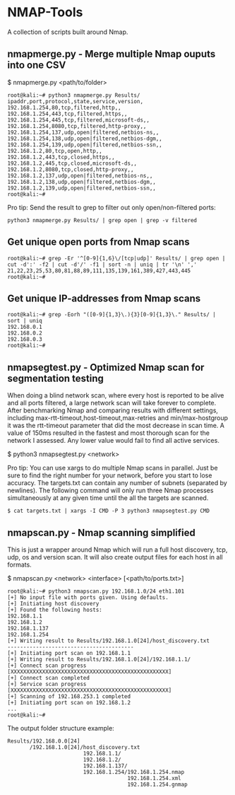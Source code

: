 # NMAP-Tools

A collection of scripts built around Nmap.  

## nmapmerge.py - Merge multiple Nmap ouputs into one CSV
$ nmapmerge.py &lt;path/to/folder&gt;
```
root@kali:~# python3 nmapmerge.py Results/
ipaddr,port,protocol,state,service,version,
192.168.1.254,80,tcp,filtered,http,,
192.168.1.254,443,tcp,filtered,https,,
192.168.1.254,445,tcp,filtered,microsoft-ds,,
192.168.1.254,8080,tcp,filtered,http-proxy,,
192.168.1.254,137,udp,open|filtered,netbios-ns,,
192.168.1.254,138,udp,open|filtered,netbios-dgm,,
192.168.1.254,139,udp,open|filtered,netbios-ssn,,
192.168.1.2,80,tcp,open,http,,
192.168.1.2,443,tcp,closed,https,,
192.168.1.2,445,tcp,closed,microsoft-ds,,
192.168.1.2,8080,tcp,closed,http-proxy,,
192.168.1.2,137,udp,open|filtered,netbios-ns,,
192.168.1.2,138,udp,open|filtered,netbios-dgm,,
192.168.1.2,139,udp,open|filtered,netbios-ssn,,
root@kali:~# 
```
Pro tip: Send the result to grep to filter out only open/non-filtered ports:
```
python3 nmapmerge.py Results/ | grep open | grep -v filtered
```

## Get unique open ports from Nmap scans
```
root@kali:~# grep -Er '^[0-9]{1,6}\/[tcp|udp]' Results/ | grep open | cut -d':' -f2 | cut -d'/' -f1 | sort -n | uniq | tr '\n' ','
21,22,23,25,53,80,81,88,89,111,135,139,161,389,427,443,445
root@kali:~# 
```
  
## Get unique IP-addresses from Nmap scans
```
root@kali:~# grep -Eorh "([0-9]{1,3}\.){3}[0-9]{1,3}\." Results/ | sort | uniq
192.168.0.1
192.168.0.2
192.168.0.3
root@kali:~# 
```

## nmapsegtest.py - Optimized Nmap scan for segmentation testing

When doing a blind network scan, where every host is reported to be alive and all ports filtered, a large network scan will take forever to complete. After benchmarking Nmap and comparing results with different settings, including max-rtt-timeout,host-timeout,max-retries and min/max-hostgroup it was the rtt-timeout parameter that did the most decrease in scan time. A value of 150ms resulted in the fastest and most thorough scan for the network I assessed. Any lower value would fail to find all active services. 
  
$ python3 nmapsegtest.py &lt;network&gt;
  
Pro tip: You can use xargs to do multiple Nmap scans in parallel. Just be sure to find the right number for your network, before you start to lose accuracy. The targets.txt can contain any number of subnets (separated by newlines). The following command will only run three Nmap processes simultaneously at any given time until the all the targets are scanned.
  
```
$ cat targets.txt | xargs -I CMD -P 3 python3 nmapsegtest.py CMD
```


## nmapscan.py - Nmap scanning simplified  
This is just a wrapper around Nmap which will run a full host discovery, tcp, udp, os and version scan. It will also create output files for each host in all formats.
  
$ nmapscan.py &lt;network&gt; &lt;interface&gt; [&lt;path/to/ports.txt&gt;]
```
root@kali:~# python3 nmapscan.py 192.168.1.0/24 eth1.101
[+] No input file with ports given. Using defaults.
[+] Initiating host discovery  
[+] Found the following hosts:  
192.168.1.1  
192.168.1.2  
192.168.1.137  
192.168.1.254  
[+] Writing result to Results/192.168.1.0[24]/host_discovery.txt  
----------------------------------------  
[+] Initiating port scan on 192.168.1.1  
[+] Writing result to Results/192.168.1.0[24]/192.168.1.1/  
[+] Connect scan progress  
[XXXXXXXXXXXXXXXXXXXXXXXXXXXXXXXXXXXXXXXXXXXXXXXXXX]  
[+] Connect scan completed  
[+] Service scan progress  
[XXXXXXXXXXXXXXXXXXXXXXXXXXXXXXXXXXXXXXXXXXXXXXXXXX]  
[+] Scanning of 192.168.253.1 completed  
[+] Initiating port scan on 192.168.1.2
...  
root@kali:~#
```

The output folder structure example:
```
Results/192.168.0.0[24]  
       /192.168.1.0[24]/host_discovery.txt  
                        192.168.1.1/  
                        192.168.1.2/  
                        192.168.1.137/  
                        192.168.1.254/192.168.1.254.nmap  
                                      192.168.1.254.xml  
                                      192.168.1.254.gnmap  
  
```
